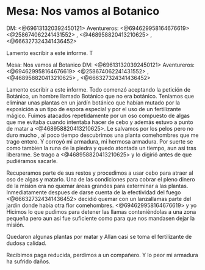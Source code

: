 # Mesa: Nos vamos al Botanico
DM: <@696131320392450121> 
Aventureros: <@694629958164676619>  <@258674062241431552>  , <@468958820413210625>  , <@666327324341436452> 

Lamento escribir a este informe. 
T

Mesa: Nos vamos al Botanico
DM: <@696131320392450121> 
Aventureros: <@694629958164676619>  <@258674062241431552>  , <@468958820413210625>  , <@666327324341436452> 

Lamento escribir a este informe. 
Todo comenzó aceptando la petición de Botánico, un hombre llamado Botánico que no era botánico. Teníamos que eliminar unas plantas en un jardín botánico que habían mutado por la exposición a un tipo de espora especial y por el uso de un fertilizante mágico.  Fuimos atacados repetidamente por un oso compuesto de algas que me evitaba cuando intentaba hacer de cebo y además estuvo a punto de matar a  <@468958820413210625>. Le salvamos por los pelos pero no duro mucho , al poco tiempo descubrimos  una planta comehombres que me trago entero. Y corroyó mi armadura, mi hermosa armadura. Por suerte se como tambien la runa de la piedra y quedo atontada un tiempo, aun asi tras liberarme. Se trago a <@468958820413210625>  y lo digirió antes de que pudiéramos sacarle.

Recuperamos parte de sus restos y  procedimos a  usar cebo para atraer al oso de algas y matarlo. 
Una de las condiciones para cobrar el pleno dinero de la mision era no quemar áreas  grandes para exterminar a las plantas. Inmediatamente despues de darse cuenta de la efectividad del fuego <@666327324341436452>  decidió quemar con un lanzallamas parte del jardin  donde habia otra flor comehombres.  <@694629958164676619> y yo Hicimos lo que pudimos para detener las llamas conteniéndolas a una zona pequeña pero aun asi fue suficiente como para que nos mandasen dejar la misión. 

Quedaron algunas plantas por matar y Allan casi se toma el fertilizante de dudosa calidad.

Recibimos paga reducida,  perdimos a un compañero. Y lo peor mi armadura ha sufrido daños.

